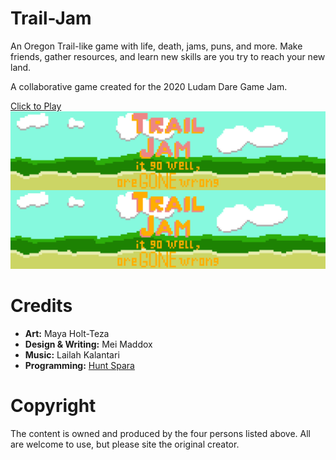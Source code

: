# Trail-Jam
An Oregon Trail-like game with life, death, jams, puns, and more. Make friends, gather resources, and learn new skills are you try to reach your new land.

A collaborative game created for the 2020 Ludam Dare Game Jam.

<a href="https://h-labs.itch.io/trail-jam-it-go-well-oregone-wrong" target="_blank">Click to Play</a>
[![IMAGE ALT TEXT](Possible_backgrounds/Trail_Jam.png)](https://h-labs.itch.io/trail-jam-it-go-well-oregone-wrong "Click to Play")


# Credits
* __Art:__ Maya Holt-Teza
* __Design & Writing:__ Mei Maddox
* __Music:__ Lailah Kalantari  
* __Programming:__ <a href="https://github.com/HuntJSparra" target="_blank">Hunt Spara</a>

# Copyright
The content is owned and produced by the four persons listed above. All are welcome to use, but please site the original creator.
